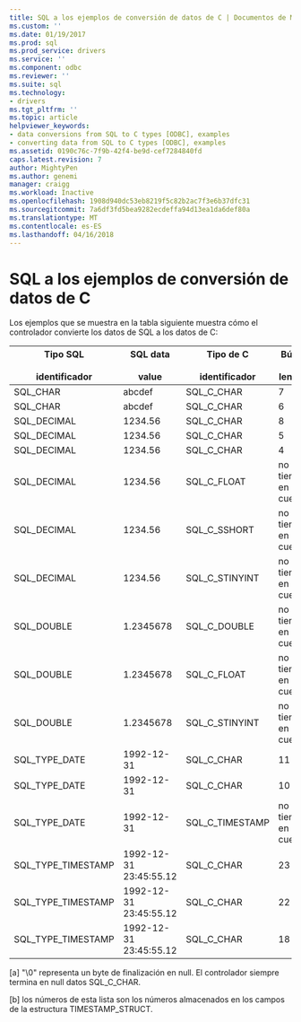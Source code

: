 ```yaml
---
title: SQL a los ejemplos de conversión de datos de C | Documentos de Microsoft
ms.custom: ''
ms.date: 01/19/2017
ms.prod: sql
ms.prod_service: drivers
ms.service: ''
ms.component: odbc
ms.reviewer: ''
ms.suite: sql
ms.technology:
- drivers
ms.tgt_pltfrm: ''
ms.topic: article
helpviewer_keywords:
- data conversions from SQL to C types [ODBC], examples
- converting data from SQL to C types [ODBC], examples
ms.assetid: 0190c76c-7f9b-42f4-be9d-cef7284840fd
caps.latest.revision: 7
author: MightyPen
ms.author: genemi
manager: craigg
ms.workload: Inactive
ms.openlocfilehash: 1908d940dc53eb8219f5c82b2ac7f3e6b37dfc31
ms.sourcegitcommit: 7a6df3fd5bea9282ecdeffa94d13ea1da6def80a
ms.translationtype: MT
ms.contentlocale: es-ES
ms.lasthandoff: 04/16/2018
---
```

# <a name="sql-to-c-data-conversion-examples"></a>SQL a los ejemplos de conversión de datos de C
Los ejemplos que se muestra en la tabla siguiente muestra cómo el controlador convierte los datos de SQL a los datos de C:  
  
|Tipo SQL<br /><br /> identificador|SQL data<br /><br /> value|Tipo de C<br /><br /> identificador|Búfer<br /><br /> length|**TargetValuePtr*|SQLSTATE|  
|-----------------------------|------------------------|---------------------------|-----------------------|------------------------|--------------|  
|SQL_CHAR|abcdef|SQL_C_CHAR|7|abcdef\0 [a]|n/d|  
|SQL_CHAR|abcdef|SQL_C_CHAR|6|abcde\0 [a]|01004|  
|SQL_DECIMAL|1234.56|SQL_C_CHAR|8|1234.56\0 [a]|n/d|  
|SQL_DECIMAL|1234.56|SQL_C_CHAR|5|1234\0 [a]|01004|  
|SQL_DECIMAL|1234.56|SQL_C_CHAR|4|----|22003|  
|SQL_DECIMAL|1234.56|SQL_C_FLOAT|no se tiene en cuenta|1234.56|n/d|  
|SQL_DECIMAL|1234.56|SQL_C_SSHORT|no se tiene en cuenta|1234|01S07|  
|SQL_DECIMAL|1234.56|SQL_C_STINYINT|no se tiene en cuenta|----|22003|  
SQL_DOUBLE|1.2345678|SQL_C_DOUBLE|no se tiene en cuenta|1.2345678|n/d|  
|SQL_DOUBLE|1.2345678|SQL_C_FLOAT|no se tiene en cuenta|1.234567|n/d|  
|SQL_DOUBLE|1.2345678|SQL_C_STINYINT|no se tiene en cuenta|1|n/d|  
|SQL_TYPE_DATE|1992-12-31|SQL_C_CHAR|11|1992-12-31\0 [a]|n/d|  
|SQL_TYPE_DATE|1992-12-31|SQL_C_CHAR|10|-----|22003|  
|SQL_TYPE_DATE|1992-12-31|SQL_C_TIMESTAMP|no se tiene en cuenta|1992,12,31, 0,0,0,0 [b]|n/d|  
|SQL_TYPE_TIMESTAMP|1992-12-31 23:45:55.12|SQL_C_CHAR|23|1992-12-31 23:45:55.12\0 [a]|n/d|  
SQL_TYPE_TIMESTAMP|1992-12-31 23:45:55.12|SQL_C_CHAR|22|1992-12-31 23:45:55.1\0 [a]|01004|  
|SQL_TYPE_TIMESTAMP|1992-12-31 23:45:55.12|SQL_C_CHAR|18|----|22003|  
  
 [a] "\0" representa un byte de finalización en null. El controlador siempre termina en null datos SQL_C_CHAR.  
  
 [b] los números de esta lista son los números almacenados en los campos de la estructura TIMESTAMP_STRUCT.
